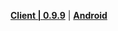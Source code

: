 **[Client | 0.9.9](https://autopatchhkws.yuanshen.com/client_app/pc_cb3/GenshinImpact_0.9.9.zip)**
| **[Android](https://autopatchhkws.yuanshen.com/client_app/FinalClosedBeta/GenshinImpact.apk)**
